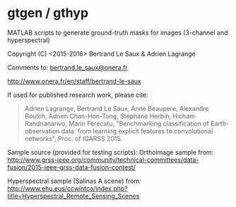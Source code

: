 # gtgen / gthyp

MATLAB scripts to generate ground-truth masks for images (3-channel and hyperspectral)

Copyright (C) <2015-2016> Bertrand Le Saux & Adrien Lagrange

Comments to: bertrand.le_saux@onera.fr

http://www.onera.fr/en/staff/bertrand-le-saux

If used for published research work, please cite:
> Adrien Lagrange, Bertrand Le Saux, Anne Beaupere, Alexandre Boulch, 
> Adrien Chan-Hon-Tong, Stéphane Herbin, Hicham Randrianarivo, Marin
> Ferecatu, "Benchmarking classification of Earth-observation data: 
> from learning explicit features to convolutional networks", Proc. of
> IGARSS 2015.

Sample source (provided for testing scripts):
Orthoimage sample from:
http://www.grss-ieee.org/community/technical-committees/data-fusion/2015-ieee-grss-data-fusion-contest/

Hyperspectral sample (Salinas A scene) from:
http://www.ehu.eus/ccwintco/index.php?title=Hyperspectral_Remote_Sensing_Scenes

